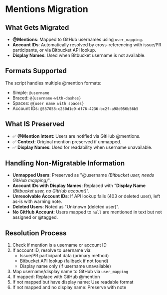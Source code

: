 # Mentions Migration

## What Gets Migrated
- **@Mentions**: Mapped to GitHub usernames using `user_mapping`.
- **Account IDs**: Automatically resolved by cross-referencing with issue/PR participants, or via Bitbucket API lookup.
- **Display Names**: Used when Bitbucket username is not available.

## Formats Supported
The script handles multiple @mention formats:

- Simple: `@username`
- Braced: `@{username-with-dashes}`
- Spaces: `@{user name with spaces}`
- Account IDs: `@557058:c250d1e9-df76-4236-bc2f-a98d056b56b5`

## What IS Preserved
- ✅ **@Mention Intent**: Users are notified via GitHub @mentions.
- ✅ **Context**: Original mention preserved if unmapped.
- ✅ **Display Names**: Used for readability when username unavailable.

## Handling Non-Migratable Information
- **Unmapped Users**: Preserved as "@username *(Bitbucket user, needs GitHub mapping)*".
- **Account IDs with Display Names**: Replaced with "**Display Name** *(Bitbucket user, no GitHub account)*".
- **Unresolvable Account IDs**: If API lookup fails (403 or deleted user), left as-is with warning note.
- **Deleted Users**: Noted as "Unknown (deleted user)".
- **No GitHub Account**: Users mapped to `null` are mentioned in text but not assigned or @tagged.

## Resolution Process
1. Check if mention is a username or account ID
2. If account ID, resolve to username via:
   - Issue/PR participant data (primary method)
   - Bitbucket API lookup (fallback if not found)
   - Display name only (if username unavailable)
3. Map username/display name to GitHub via `user_mapping`
4. If mapped: Replace with GitHub @mention
5. If not mapped but have display name: Use readable format
6. If not mapped and no display name: Preserve with note
